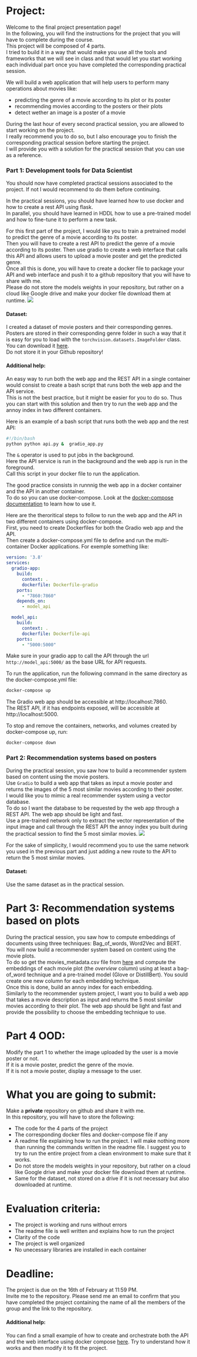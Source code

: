 # Project:
Welcome to the final project presentation page!  
In the following, you will find the instructions for the project that you will have to complete during the course.  
This project will be composed of 4 parts.  
I tried to build it in a way that would make you use all the tools and frameworks that we will see in class and that would let you start working each individual part once you have completed the corresponding practical session.  

We will build a web application that will help users to perform many operations about movies like:
- predicting the genre of a movie according to its plot or its poster
- recommending movies according to the posters or their plots
- detect wether an image is a poster of a movie

During the last hour of every second practical session, you are allowed to start working on the project.  
I really recommend you to do so, but I also encourage you to finish the corresponding practical session before starting the project.  
I will provide you with a solution for the practical session that you can use as a reference.

### Part 1: Development tools for Data Scientist

You should now have completed practical sessions associated to the project.
If not I would recommend to do them before continuing.

In the practical sessions, you should have learned how to use docker and how to create a rest API using flask.  
In parallel, you should have learned in HDDL how to use a pre-trained model and how to fine-tune it to perform a new task.  

For this first part of the project, I would like you to train a pretrained model to predict the genre of a movie according to its poster.  
Then you will have to create a rest API to predict the genre of a movie according to its poster. 
Then use gradio to create a web interface that calls this API and allows users to upload a movie poster and get the predicted genre.  
Once all this is done, you will have to create a docker file to package your API and web interface and push it to a github repository that you will have to share with me.   
Please do not store the models weights in your repository, but rather on a cloud like Google drive and make your docker file download them at runtime.
![](../img/project/Project1.png)
#### Dataset:
I created a dataset of movie posters and their corresponding genres.  
Posters are stored in their corresponding genre folder in such a way that it is easy for you to load with the `torchvision.datasets.ImageFolder` class. 
You can download it [here](https://drive.google.com/file/d/1-1OSGlN2EOqyZuehBgpgI8FNOtK-caYf/view?usp=sharing).  
Do not store it in your Github repository!

#### Additional help:
An easy way to run both the web app and the REST API in a single  container would consist to create a bash script that runs both the web app and the API service.  
This is not the best practice, but it might be easier for you to do so. Thus you can start with this solution and then try to run the web app and the annoy index in two different containers.

Here is an example of a bash script that runs both the web app and the rest API:  
```bash
#!/bin/bash
python python api.py &  gradio_app.py 
```

The ``&`` operator is used to put jobs in the background.  
Here the API service is run in the background and the web app is run in the foreground.  
Call this script in your docker file to run the application.

The good practice consists in runnnig the web app in a docker container and the API in another container.  
To do so you can use docker-compose. 
Look at the [docker-compose documentation](https://docs.docker.com/compose/gettingstarted/) to learn how to use it. 

Here are the theroritical steps to follow to run the web app and the API in two different containers using docker-compose.  
First, you need to create Dockerfiles for both the Gradio web app and the API.  
Then create a docker-compose.yml file to define and run the multi-container Docker applications. For exemple something like:  

```yaml	
version: '3.8'
services:
  gradio-app:
    build:
      context: .
      dockerfile: Dockerfile-gradio
    ports:
      - "7860:7860"
    depends_on:
      - model_api

  model_api:
    build:
      context: .
      dockerfile: Dockerfile-api
    ports:
      - "5000:5000"
```
Make sure in your gradio app to call the API through the url `http://model_api:5000/` as the base URL for API requests.

To run the application, run the following command in the same directory as the docker-compose.yml file:

```bash
docker-compose up
```

The Gradio web app should be accessible at http://localhost:7860.  
The REST API, if it has endpoints exposed, will be accessible at http://localhost:5000.

To stop and remove the containers, networks, and volumes created by docker-compose up, run:
    
```bash
docker-compose down
```


### Part 2: Recommendation systems based on posters

During the practical session, you saw how to build a recommender system based on content using the movie posters.  
Use `Gradio` to build a web app that takes as input a movie poster and returns the images of the 5 most similar movies according to their poster.  
I would like you to mimic a real recommender system using a vector database.  
To do so I want the database to be requested by the web app through a REST API. 
The web app should be light and fast.  
Use a pre-trained network only to extract the vector representation of the input image and call through the REST API the annoy index you built during the practical session to find the 5 most similar movies.
![](../img/project/Project2.png)    

For the sake of simplicity, I would recommend you to use the same network you used in the previous part and just adding a new route to the API to return the 5 most similar movies.  
#### Dataset:
Use the same dataset as in the practical session.  

# Part 3: Recommendation systems based on plots

During the practical session, you saw how to compute embeddings of documents using three techniques: Bag_of_words, Word2Vec and BERT.  
You will now build a recommender system based on content using the movie plots.  
To do so get the movies_metadata.csv file from [here](https://www.kaggle.com/rounakbanik/the-movies-dataset) and compute the embeddings of each movie plot (the _overview_ column) using at least a bag-of_word technique and a pre-trained model (Glove or DistillBert).
You sould create one new column for each embedding technique.    
Once this is done, build an annoy index for each embedding.  
Similarly to the recommender system project, I want you to build a web app that takes a movie description as input and returns the 5 most similar movies according to their plot.
The web app should be light and fast and provide the possibility to choose the embedding technique to use.

# Part 4 OOD: 
Modify the part 1 to whether the image uploaded by the user is a movie poster or not.  
If it is a movie poster, predict the genre of the movie.  
If it is not a movie poster, display a message to the user.

# What you are going to submit:
Make a __private__ repository on github and share it with me.  
In this repository, you will have to store the following:
- The code for the 4 parts of the project
- The corresponding docker files and docker-compose file if any
- A readme file explaining how to run the project. I will make nothing more than running the commands written in the readme file.  I suggest you to try to run the entire project from a clean environment to make sure that it works.
- Do not store the models weights in your repository, but rather on a cloud like Google drive and make your docker file download them at runtime.
- Same for the dataset, not stored on a drive if it is not necessary but also downloaded at runtime.

# Evaluation criteria:
- The project is working and runs without errors
- The readme file is well written and explains how to run the project
- Clarity of the code
- The project is well organized
- No unecessary libraries are installed in each container

# Deadline:
The project is due on the 16th of February at 11:59 PM.  
Invite me to the repository.
Please send me an email to confirm that you have completed the project containing the name of all the members of the group and the link to the repository. 

#### Additional help:
You can find a small example of how to create and orchestrate both the API and the web interface using docker compose [here](Docker_compose_annoy.md).
Try to understand how it works and then modify it to fit the project.

